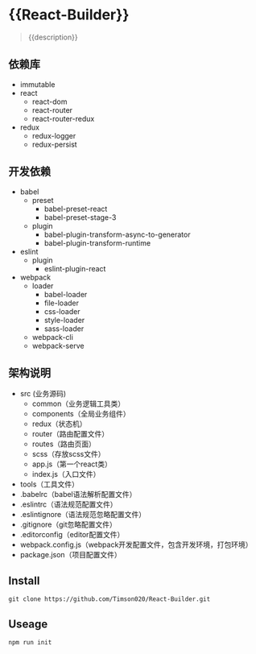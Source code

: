 # {{React-Builder}}
>{{description}}

## 依赖库

- immutable
- react
	- react-dom
	- react-router
	- react-router-redux
- redux
	- redux-logger
	- redux-persist

## 开发依赖

- babel
	- preset
		- babel-preset-react
		- babel-preset-stage-3
	- plugin
		- babel-plugin-transform-async-to-generator
		- babel-plugin-transform-runtime
- eslint
	- plugin
		- eslint-plugin-react
- webpack
	- loader
		- babel-loader
		- file-loader
		- css-loader
		- style-loader
		- sass-loader
	- webpack-cli
	- webpack-serve

## 架构说明

- src (业务源码)
	- common（业务逻辑工具类）
	- components（全局业务组件）
	- redux（状态机）
	- router（路由配置文件）
	- routes（路由页面）
	- scss（存放scss文件）
	- app.js（第一个react类）
	- index.js（入口文件）
- tools（工具文件）
- .babelrc（babel语法解析配置文件）
- .eslintrc（语法规范配置文件）
- .eslintignore（语法规范忽略配置文件）
- .gitignore（git忽略配置文件）
- .editorconfig（editor配置文件）
- webpack.config.js（webpack开发配置文件，包含开发环境，打包环境）
- package.json（项目配置文件）

## Install

```
git clone https://github.com/Timson020/React-Builder.git
```

## Useage

```
npm run init
```
